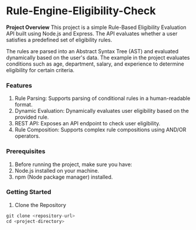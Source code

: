 # Rule-Engine-Eligibility-Check
**Project Overview**
This project is a simple Rule-Based Eligibility Evaluation API built using Node.js and Express. The API evaluates whether a user satisfies a predefined set of eligibility rules.

The rules are parsed into an Abstract Syntax Tree (AST) and evaluated dynamically based on the user's data. The example in the project evaluates conditions such as age, department, salary, and experience to determine eligibility for certain criteria.

### Features 
1. Rule Parsing: Supports parsing of conditional rules in a human-readable format.
1. Dynamic Evaluation: Dynamically evaluates user eligibility based on the provided rule.
1. REST API: Exposes an API endpoint to check user eligibility.
1. Rule Composition: Supports complex rule compositions using AND/OR operators.

### Prerequisites
1. Before running the project, make sure you have:
1. Node.js installed on your machine.
1. npm (Node package manager) installed.

### Getting Started
1. Clone the Repository
```javascript
git clone <repository-url>
cd <project-directory>
```
